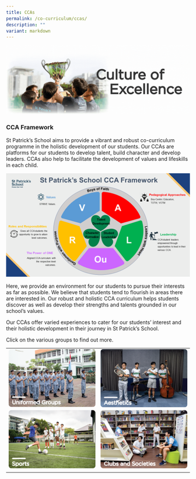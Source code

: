 ```yaml
---
title: CCAs
permalink: /co-curriculum/ccas/
description: ""
variant: markdown
---
```

![](/images/Updated%20photos%20for%20CCA/cca%20banner%20gif.gif)

### **CCA Framework**

St Patrick’s School aims to provide a vibrant and robust co-curriculum programme in the holistic development of our students. Our CCAs are platforms for our students to develop talent, build character and develop leaders. CCAs also help to facilitate the development of values and lifeskills in each child. &nbsp;&nbsp;

![](/images/Updated%20photos%20for%20CCA/cca%20overview.png)

Here, we provide an environment for our students to pursue their interests as far as possible. We believe that students tend to flourish in areas there are interested in. Our robust and holistic CCA curriculum helps students discover as well as develop their strengths and talents grounded in our school’s values.

Our CCAs offer varied experiences to cater for our students’ interest and their holistic development in their journey in St Patrick’s School.

Click on the various groups to find out more.


|||
| ------ | ------ |
|<a href="/ccas/uniformed-groups/"><img src="/images/Updated%20photos%20for%20CCA/uniform%20groups2.png"></a>| <a href="/ccas/aesthetics/"><img src="/images/Updated%20photos%20for%20CCA/aesthetics.png"></a>|
<a href="/ccas/sports/"><img src="/images/Updated%20photos%20for%20CCA/sports.png"></a>|<a href="/ccas/clubsandsoc/"><img src="/images/Updated%20photos%20for%20CCA/clubs%20and%20societies.png"></a>|
||||